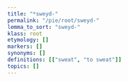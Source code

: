 ```yaml
---
title: "*sweyd-"
permalink: "/pie/root/sweyd-"
lemma_to_sort: "sweyd-"
klass: root
etymology: []
markers: []
synonyms: []
definitions: [["sweat", "to sweat"]]
topics: []
---
```


